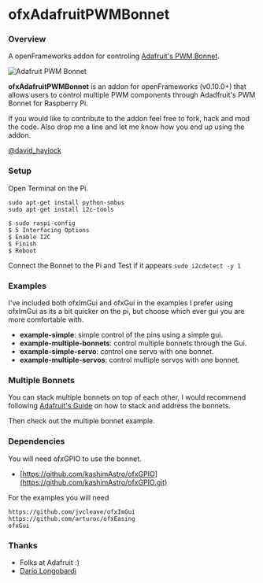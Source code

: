 ofxAdafruitPWMBonnet
===

### Overview

A openFrameworks addon for controling [Adafruit's PWM Bonnet](https://www.adafruit.com/product/3416).


![Adafruit PWM Bonnet](https://cdn-learn.adafruit.com/assets/assets/000/052/350/medium640/adafruit_products_2327-13.jpg?1521599294)

**ofxAdafruitPWMBonnet** is an addon for openFrameworks (v0.10.0+) that allows users to control multiple PWM components through Adadfruit's PWM Bonnet for Raspberry Pi.

If you would like to contribute to the addon feel free to fork, hack and mod the code.
Also drop me a line and let me know how you end up using the addon.

[@david_haylock](https://twitter.com/david_haylock)

### Setup

Open Terminal on the Pi.

```
sudo apt-get install python-smbus
sudo apt-get install i2c-tools

$ sudo raspi-config
$ 5 Interfacing Options
$ Enable I2C
$ Finish
$ Reboot
```

Connect the Bonnet to the Pi and Test if it appears
`sudo i2cdetect -y 1`


### Examples 

I've included both ofxImGui and ofxGui in the examples I prefer using ofxImGui as its a bit quicker on the pi, but choose which ever gui you are more comfortable with. 

- **example-simple**: simple control of the pins using a simple gui.
- **example-multiple-bonnets**: control multiple bonnets through the Gui.
- **example-simple-servo**: control one servo with one bonnet.
- **example-multiple-servos**: control multiple servos with one bonnet.

### Multiple Bonnets

You can stack multiple bonnets on top of each other, I would recommend following [Adafruit's Guide](https://learn.adafruit.com/adafruit-16-channel-pwm-servo-hat-for-raspberry-pi/stacking-hats) on how to stack and address the bonnets.

Then check out the multiple bonnet example.

### Dependencies

You will need ofxGPIO to use the bonnet.

- [https://github.com/kashimAstro/ofxGPIO](https://github.com/kashimAstro/ofxGPIO.git)

For the examples you will need

```
https://github.com/jvcleave/ofxImGui
https://github.com/arturoc/ofxEasing
ofxGui
```

### Thanks

- Folks at Adafruit :)
- [Dario Longobardi](https://github.com/kashimAstro) 
